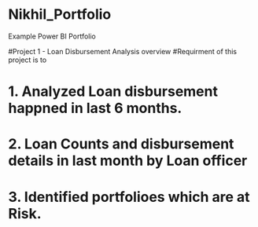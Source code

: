 # Nikhil_Portfolio
Example Power BI Portfolio

#Project 1 - Loan Disbursement Analysis overview
#Requirment of this project is to 
# 1. Analyzed Loan disbursement happned in last 6 months.
# 2. Loan Counts and disbursement details in last month by Loan officer
# 3. Identified portfolioes which are at Risk. 
